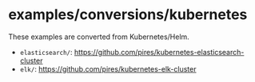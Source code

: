 # examples/conversions/kubernetes

These examples are converted from Kubernetes/Helm.

* `elasticsearch/`: https://github.com/pires/kubernetes-elasticsearch-cluster
* `elk/`: https://github.com/pires/kubernetes-elk-cluster

